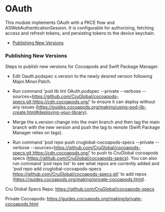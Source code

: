 OAuth
=====

This module implements OAuth with a PKCE flow and ASWebAuthenticationSession.  It is configurable for authorizing, fetching access and refresh tokens, and persisting tokens to the device keychain.

- [Publishing New Versions](#publishing-new-versions)


### Publishing New Versions

Steps to publish new versions for Cocoapods and Swift Package Manager. 

- Edit Oauth.podspec s.version to the newly desired version following Major.Minor.Patch.

- Run command 'pod lib lint OAuth.podspec --private --verbose --sources=https://github.com/CruGlobal/cocoapods-specs.git,https://cdn.cocoapods.org/' to ensure it can deploy without any issues (https://guides.cocoapods.org/making/using-pod-lib-create.html#deploying-your-library).

- Merge the s.version change into the main branch and then tag the main branch with the new version and push the tag to remote (Swift Package Manager relies on tags).  

- Run command 'pod repo push cruglobal-cocoapods-specs --private --verbose --sources=https://github.com/CruGlobal/cocoapods-specs.git,https://cdn.cocoapods.org/' to push to CruGlobal cocoapods specs (https://github.com/CruGlobal/cocoapods-specs).  You can also run command 'pod repo list' to see what repos are currently added and 'pod repo add cruglobal-cocoapods-specs https://github.com/CruGlobal/cocoapods-specs.git' to add repos (https://guides.cocoapods.org/making/private-cocoapods.html).


Cru Global Specs Repo: https://github.com/CruGlobal/cocoapods-specs

Private Cocoapods: https://guides.cocoapods.org/making/private-cocoapods.html